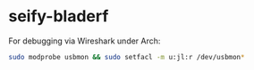 # seify-bladerf

For debugging via Wireshark under Arch:
```bash
sudo modprobe usbmon && sudo setfacl -m u:jl:r /dev/usbmon*
```